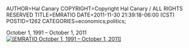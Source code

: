 AUTHOR=Hal Canary
COPYRIGHT=Copyright Hal Canary / ALL RIGHTS RESERVED
TITLE=EMRATIO
DATE=2011-11-30 21:39:18-06:00 (CST)
POSTID=1262
CATEGORIES=economics;politics;

October 1, 1991 – October 1, 2011[![[EMRATIO October 1, 1991 – October 1, 2011]](https://halcanary.org/images/ed791eb3a2a55db9f9b7f90b32e07858d81b2609.png)](http://research.stlouisfed.org/fred2/graph/?g=3CI)
